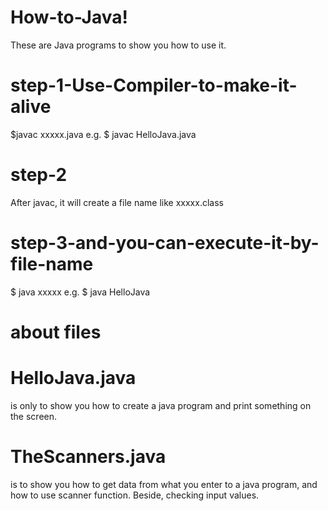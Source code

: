 # How-to-Java!

These are Java programs to show you how to use it.

# step-1-Use-Compiler-to-make-it-alive
$javac xxxxx.java
e.g. $ javac HelloJava.java



# step-2
After javac, it will create a file name like xxxxx.class


# step-3-and-you-can-execute-it-by-file-name 
$ java xxxxx
e.g. $ java HelloJava


# about files

# HelloJava.java 

is only to show you how to create a java program and print something on the screen.

# TheScanners.java

is to show you how to get data from what you enter to a java program, and how to use scanner function. Beside, checking input values.
